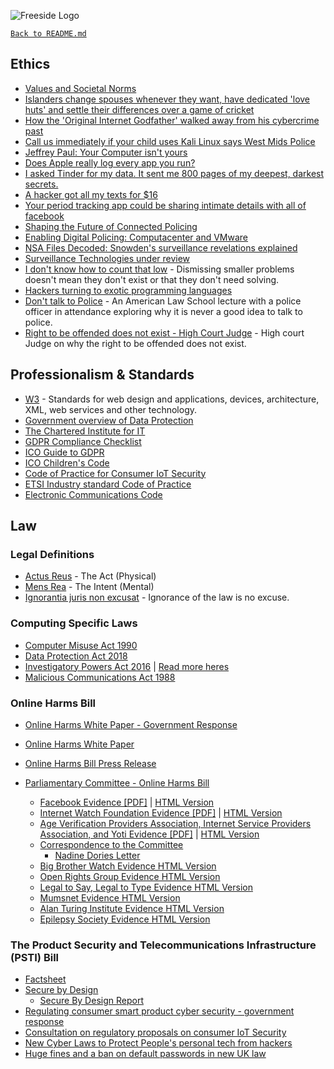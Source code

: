 ![Freeside Logo](https://avatars.githubusercontent.com/u/17128437?s=200&v=4 "Freeside Logo")

[`Back to README.md`](/README.md)

## Ethics <a name="ethics"></a>

- [Values and Societal Norms](https://www.sociologydiscussion.com/society/values-and-norms-of-society-conformity-conflict-and-deviation-in-norms/2292)
- [Islanders change spouses whenever they want, have dedicated 'love huts' and settle their differences over a game of cricket](https://www.dailymail.co.uk/femail/article-2627148/Inside-worlds-original-free-love-community-Trobriand-Islanders-change-spouses-want-dedicated-love-huts-settle-differences-game-cricket.html)
- [How the 'Original Internet Godfather' walked away from his cybercrime past](https://theconversation.com/how-the-original-internet-godfather-walked-away-from-his-cybercrime-past-interview-88822)
- [Call us immediately if your child uses Kali Linux says West Mids Police](https://www.theregister.com/2020/02/14/silly_police_infosec_parental_advice_poster/)
- [Jeffrey Paul: Your Computer isn't yours](https://sneak.berlin/20201112/your-computer-isnt-yours/)
- [Does Apple really log every app you run?](https://blog.jacopo.io/en/post/apple-ocsp/)
- [I asked Tinder for my data. It sent me 800 pages of my deepest, darkest secrets.](https://www.theguardian.com/technology/2017/sep/26/tinder-personal-data-dating-app-messages-hacked-sold)
- [A hacker got all my texts for $16](https://www.vice.com/en/article/y3g8wb/hacker-got-my-texts-16-dollars-sakari-netnumber)
- [Your period tracking app could be sharing intimate details with all of facebook](https://www.theguardian.com/world/commentisfree/2019/sep/14/your-period-tracking-app-could-be-sharing-intimate-details-with-all-of-facebook)
- [Shaping the Future of Connected Policing](https://www.youtube.com/watch?v=24FaeP_Zv_8)
- [Enabling Digital Policing: Computacenter and VMware](https://www.youtube.com/watch?v=wwJyKUv3rcs)
- [NSA Files Decoded: Snowden's surveillance revelations explained](https://www.theguardian.com/world/interactive/2013/nov/01/snowden-nsa-files-surveillance-revelations-decoded#section/1)
- [Surveillance Technologies under review](https://www.seattle.gov/tech/initiatives/privacy/surveillance-technologies)
- [I don't know how to count that low](https://acesounderglass.com/2021/10/20/i-dont-know-how-to-count-that-low/) - Dismissing smaller problems doesn't mean they don't exist or that they don't need solving.
- [Hackers turning to exotic programming languages](https://thehackernews.com/2021/07/hackers-turning-to-exotic-programming.html?m=1)
- [Don't talk to Police](https://www.youtube.com/watch?v=d-7o9xYp7eE) - An American Law School lecture with a police officer in attendance exploring why it is never a good idea to talk to police.
- [Right to be offended does not exist - High Court Judge](https://www.dailymail.co.uk/news/article-7710009/Right-offended-does-not-exist-says-High-Court-judge.html) - High court Judge on why the right to be offended does not exist.


## Professionalism & Standards <a name="standards"></a>

- [W3](https://www.w3.org/standards/) - Standards for web design and applications, devices, architecture, XML, web services and other technology.
- [Government overview of Data Protection](https://www.gov.uk/data-protection)
- [The Chartered Institute for IT](https://www.bcs.org/)
- [GDPR Compliance Checklist](https://gdprchecklist.io/)
- [ICO Guide to GDPR](https://ico.org.uk/for-organisations/)
- [ICO Children's Code](https://ico.org.uk/for-organisations/guide-to-data-protection/ico-codes-of-practice/age-appropriate-design-a-code-of-practice-for-online-services/)
- [Code of Practice for Consumer IoT Security](https://www.gov.uk/government/publications/code-of-practice-for-consumer-iot-security)
- [ETSI Industry standard Code of Practice](https://www.gov.uk/government/publications/etsi-industry-standard-based-on-the-code-of-practice)
- [Electronic Communications Code](https://www.ofcom.org.uk/phones-telecoms-and-internet/information-for-industry/policy/electronic-comm-code)


## Law <a name="law"></a>
### Legal Definitions

- [Actus Reus](https://e-lawresources.co.uk/Actus-reus.php) - The Act (Physical)
- [Mens Rea](https://e-lawresources.co.uk/Mens-rea-intention.php) - The Intent (Mental)
- [Ignorantia juris non excusat](https://thelawpedia.co.uk/ignorantia-juris-non-excusat/) - Ignorance of the law is no excuse.


### Computing Specific Laws
- [Computer Misuse Act 1990](https://www.legislation.gov.uk/ukpga/1990/18/contents)
- [Data Protection Act 2018](https://www.legislation.gov.uk/ukpga/2018/12/contents/enacted)
- [Investigatory Powers Act 2016](https://www.gov.uk/government/collections/investigatory-powers-bill) | [Read more heres](https://bills.parliament.uk/bills/1749)
- [Malicious Communications Act 1988](https://www.legislation.gov.uk/ukpga/1988/27/section/1)


### Online Harms Bill 
- [Online Harms White Paper - Government Response](https://www.gov.uk/government/consultations/online-harms-white-paper/outcome/online-harms-white-paper-full-government-response)
- [Online Harms White Paper](https://www.gov.uk/government/consultations/online-harms-white-paper/online-harms-white-paper)
- [Online Harms Bill Press Release](https://www.gov.uk/government/news/landmark-laws-to-keep-children-safe-stop-racial-hate-and-protect-democracy-online-published)

- [Parliamentary Committee - Online Harms Bill](https://committees.parliament.uk/work/1432/online-safety-and-online-harms/)
    - [Facebook Evidence [PDF]](https://committees.parliament.uk/writtenevidence/39559/pdf/) | [HTML Version](https://committees.parliament.uk/writtenevidence/39559/html/)
    - [Internet Watch Foundation Evidence [PDF]](https://committees.parliament.uk/writtenevidence/39541/pdf/) | [HTML Version](https://committees.parliament.uk/oralevidence/2983/html/)
    - [Age Verification Providers Association, Internet Service Providers Association, and Yoti Evidence [PDF]](https://committees.parliament.uk/oralevidence/2984/pdf/) | [HTML Version](https://committees.parliament.uk/oralevidence/2984/html/)
    - [Correspondence to the Committee](https://committees.parliament.uk/work/1432/online-safety-and-online-harms/publications/3/correspondence/)
        - [Nadine Dories Letter](/img/letter-nadine-dorries.png)
    - [Big Brother Watch Evidence HTML Version](https://committees.parliament.uk/writtenevidence/38675/html/)
    - [Open Rights Group Evidence HTML Version](https://committees.parliament.uk/writtenevidence/38614/html/)
    - [Legal to Say, Legal to Type Evidence HTML Version](https://committees.parliament.uk/writtenevidence/38625/html/)
    - [Mumsnet Evidence HTML Version](https://committees.parliament.uk/writtenevidence/38578/html/)
    - [Alan Turing Institute Evidence HTML Version](https://committees.parliament.uk/writtenevidence/38395/html/)
    - [Epilepsy Society Evidence HTML Version](https://committees.parliament.uk/writtenevidence/38476/html/)
    

### The Product Security and Telecommunications Infrastructure (PSTI) Bill 
- [Factsheet](https://www.gov.uk/government/collections/the-product-security-and-telecommunications-infrastructure-psti-bill-factsheets)
- [Secure by Design](https://www.gov.uk/government/collections/secure-by-design)
    - [Secure By Design Report](https://www.gov.uk/government/publications/secure-by-design-report)
- [Regulating consumer smart product cyber security - government response](https://www.gov.uk/government/publications/regulating-consumer-smart-product-cyber-security-government-response)
- [Consultation on regulatory proposals on consumer IoT Security](https://www.gov.uk/government/consultations/consultation-on-regulatory-proposals-on-consumer-iot-security)
- [New Cyber Laws to Protect People's personal tech from hackers](https://www.gov.uk/government/news/new-cyber-laws-to-protect-peoples-personal-tech-from-hackers)
- [Huge fines and a ban on default passwords in new UK law](https://www.bbc.co.uk/news/technology-59400762)